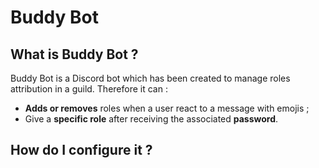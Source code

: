 # Buddy Bot    
## What is Buddy Bot ?    
Buddy Bot is a Discord bot which has been created to manage roles attribution in a guild. Therefore it can :    
- **Adds or removes** roles when a user react to a message with emojis ;
- Give a **specific role** after receiving the associated **password**.    

## How do I configure it ?
